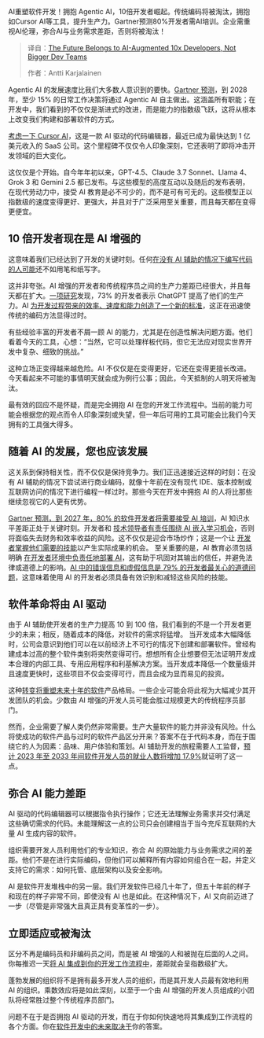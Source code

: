 <!--
title: 未来属于 AI 增强的 10 倍开发者，而不是更大的开发团队
cover: https://cdn.thenewstack.io/media/2025/04/0a05df9d-fatos-bytyqi-agx5_tlsif4-unsplash-2-scaled.jpg
summary: AI重塑软件开发！拥抱 Agentic AI，10倍开发者崛起。传统编码将被淘汰，拥抱如Cursor AI等工具，提升生产力。Gartner预测80%开发者需AI培训。企业需重视AI伦理，弥合AI与业务需求差距，否则将被淘汰！
-->

AI重塑软件开发！拥抱 Agentic AI，10倍开发者崛起。传统编码将被淘汰，拥抱如Cursor AI等工具，提升生产力。Gartner预测80%开发者需AI培训。企业需重视AI伦理，弥合AI与业务需求差距，否则将被淘汰！

> 译自：[The Future Belongs to AI-Augmented 10x Developers, Not Bigger Dev Teams](https://thenewstack.io/the-future-belongs-to-ai-augmented-10x-developers-not-bigger-dev-teams/)
> 
> 作者：Antti Karjalainen

Agentic AI 的发展速度比我们大多数人意识到的要快。[Gartner 预测](https://www.gartner.com/en/newsroom/press-releases/2024-10-21-gartner-identifies-the-top-10-strategic-technology-trends-for-2025)，到 2028 年，至少 15% 的日常工作决策将通过 Agentic AI 自主做出。这涵盖所有职能；在开发中，我们看到的不仅仅是渐进式的改进，而是能力的指数级飞跃，这将从根本上改变我们构建和部署软件的方式。

[考虑一下 Cursor AI](https://sacra.com/research/cursor-at-100m-arr/)，这是一款 AI 驱动的代码编辑器，最近已成为最快达到 1 亿美元收入的 SaaS 公司。这个里程碑不仅仅令人印象深刻，它还表明了即将冲击开发领域的巨大变化。

这仅仅是个开始。自今年年初以来，GPT-4.5、Claude 3.7 Sonnet、Llama 4、Grok 3 和 Gemini 2.5 都已发布。与这些模型的高度互动以及随后的发布表明，在现代劳动力中，接受 AI 教育是必不可少的，而不是可有可无的。这些模型正以指数级的速度变得更好、更强大，并且对于广泛采用至关重要，而且每天都在变得更便宜。

## 10 倍开发者现在是 AI 增强的

这意味着我们已经达到了开发的关键时刻。任何[在没有 AI 辅助的情况下编写代码的人可能](https://thenewstack.io/why-literate-programming-might-help-you-write-better-code/)还不如用笔和纸写字。

这并非夸张。AI 增强的开发者和传统程序员之间的生产力差距已经很大，并且每天都在扩大。[一项研究](https://arxiv.org/pdf/2405.12195)发现，73% 的开发者表示 ChatGPT 提高了他们的生产力。AI [为开发过程带来的效率、速度和能力创造了一个新的标准](https://thenewstack.io/new-open-source-standard-brings-consistency-to-webhooks/)，这正在迅速使传统的编码方法显得过时。

有些经验丰富的开发者不屑一顾 AI 的能力，尤其是在创造性解决问题方面。他们看着今天的工具，心想：“当然，它可以处理样板代码，但它无法应对现实世界开发中复杂、细致的挑战。”

这种立场正变得越来越危险。AI 不仅仅是在变得更好，它还在变得更擅长改进。今天看起来不可能的事情明天就会成为例行公事；因此，今天抵制的人明天将被淘汰。

最有效的回应不是怀疑，而是完全拥抱 AI 在您的开发工作流程中。当前的能力可能会根据您的观点而令人印象深刻或失望，但一年后可用的工具可能会比我们今天拥有的工具强大得多。

## 随着 AI 的发展，您也应该发展

这关系到保持相关性，而不仅仅是保持竞争力。我们正迅速接近这样的时刻：在没有 AI 辅助的情况下尝试进行商业编码，就像十年前在没有现代 IDE、版本控制或互联网访问的情况下进行编程一样过时。那些今天在开发中拥抱 AI 的人将比那些继续忽视它的人更有优势。

[Gartner 预测，到 2027 年，80% 的软件开发者将需要接受 AI 培训](https://the-decoder.com/80-of-software-developers-will-require-ai-training-by-2027-gartner-study-finds/)，AI 知识水平差距正处于关键时刻。开发者和 [技术领导者有责任围绕 AI 嵌入学习机会](https://thenewstack.io/3-strategies-to-turn-incidents-into-learning-opportunities/)，否则将面临失去财务和效率收益的风险。这不仅仅是迎合市场炒作；这是一个让 [开发者掌握他们需要的技能](https://thenewstack.io/recruiters-speak-top-skills-devs-need-for-ai-cloud-jobs/)以产生实际成果的机会。
至关重要的是，AI 教育必须包括明确 [在开发者环境中负责任地部署 AI](https://thenewstack.io/set-goals-and-measure-progress-for-effective-ai-deployment/)，这有助于巩固对其输出的信任，并避免法律或道德上的影响。[AI 中的错误信息和虚假信息是 79% 的开发者最关心的道德问题](https://survey.stackoverflow.co/2024/ai/)，这意味着使用 AI 的开发者必须具备有效识别和减轻这些风险的技能。

## 软件革命将由 AI 驱动

由于 AI 辅助使开发者的生产力提高 10 到 100 倍，我们看到的不是一个开发者更少的未来；相反，随着成本的降低，对软件的需求将猛增。
当开发成本大幅降低时，公司会意识到他们可以在以前经济上不可行的情况下创建和部署软件。曾经构建成本过高的整个软件类别将突然变得可行。想想所有企业想要但无法证明开发成本合理的内部工具、专用应用程序和利基解决方案。当开发成本降低一个数量级并且速度更快时，这些项目不仅会变得可行，而且会成为显而易见的投资。

这种[转变将重塑未来十年的软件](https://thenewstack.io/ebooks/generative-ai/how-generative-ai-transforms-software-development/)产品格局。一些企业可能会将此视为大幅减少其开发团队的机会。少数由 AI 增强的开发人员可能会胜过规模更大的传统程序员部门。

然而，企业需要了解人类仍然非常需要。生产大量软件的能力并非没有风险。什么将使成功的软件产品与过时的软件产品区分开来？答案不在于代码本身，而在于围绕它的人为因素：品味、用户体验和策划。AI 辅助开发的旅程需要人工监督，[预计 2023 年至 2033 年间软件开发人员的就业人数将增加 17.9%](https://www.developer-tech.com/news/ai-impact-on-software-development-jobs/)就证明了这一点。

## 弥合 AI 能力差距

AI 驱动的代码编辑器可以根据指令执行操作；它还无法理解业务需求并交付满足这些确切需求的代码。未能理解这一点的公司只会创建相当于当今充斥互联网的大量 AI 生成内容的软件。

组织需要开发人员利用他们的专业知识，弥合 AI 的原始能力与业务需求之间的差距。他们不是在进行实际编码，但他们可以解释所有内容如何组合在一起，并定义支持它的需求：如何托管、底层架构以及安全影响。

AI 是软件开发堆栈中的另一层。我们开发软件已经几十年了，但五十年前的样子和现在的样子非常不同，即使没有 AI 也是如此。在这种情况下，AI 又向前迈进了一步（尽管是非常强大且真正具有变革性的一步）。

## 立即适应或被淘汰

区分不再是编码员和非编码员之间，而是被 AI 增强的人和被抛在后面的人之间。你每推迟一天[将 AI 集成到你的开发工作流程中](https://thenewstack.io/prepare-developers-for-integrating-ai-into-their-workflows/)，差距就会呈指数级扩大。

蓬勃发展的组织将不是拥有最多开发人员的组织，而是其开发人员最有效地利用 AI 的组织。乘数效应将是如此深刻，以至于一个由 AI 增强的开发人员组成的小团队将经常胜过整个传统程序员部门。

问题不在于是否拥抱 AI 驱动的开发，而在于你如何快速地将其集成到工作流程的各个方面。你在[软件开发中的未来取决于](https://thenewstack.io/the-configuration-crisis-and-developer-dependency-on-ai/)你的答案。